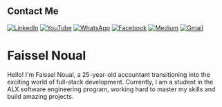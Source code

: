 ## Contact Me

[![LinkedIn](https://raw.githubusercontent.com/danielcranney/readme-generator/main/public/icons/socials/linkedin.svg)](https://www.linkedin.com/in/faissel-noual-8b81ab20b/)
[![YouTube](https://raw.githubusercontent.com/danielcranney/readme-generator/main/public/icons/socials/youtube.svg)](https://www.youtube.com/channel/faisselnoual)
[![WhatsApp](https://upload.wikimedia.org/wikipedia/commons/6/6b/WhatsApp.svg)](https://wa.me/+212777840918)
[![Facebook](https://raw.githubusercontent.com/danielcranney/readme-generator/main/public/icons/socials/facebook.svg)](https://www.facebook.com/faisselnoual)
[![Medium](https://raw.githubusercontent.com/danielcranney/readme-generator/main/public/icons/socials/medium.svg)](https://medium.com/@noualfaissel)
[![Gmail](https://upload.wikimedia.org/wikipedia/commons/4/4e/Gmail_Icon.png)](mailto:Noualfaissel@gmail.com)

# Faissel Noual

Hello! I'm Faissel Noual,
a 25-year-old accountant transitioning into the exciting world of full-stack development. Currently,
I am a student in the ALX software engineering program, working hard to master my skills and build amazing projects.




